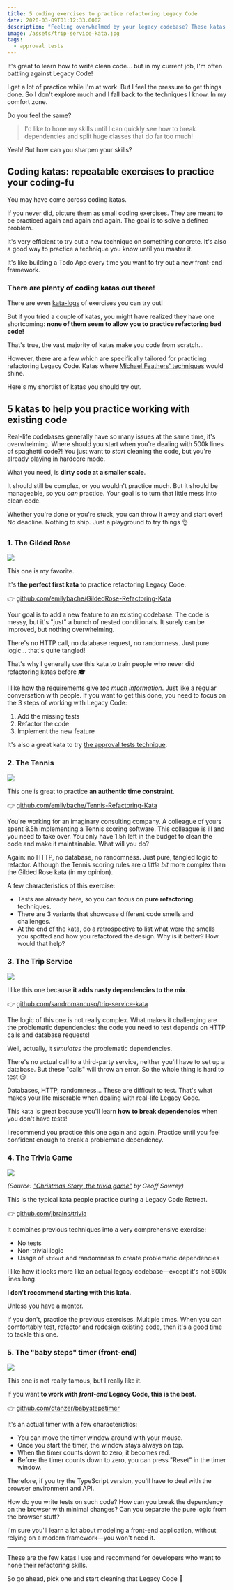 ```yaml
---
title: 5 coding exercises to practice refactoring Legacy Code
date: 2020-03-09T01:12:33.000Z
description: "Feeling overwhelmed by your legacy codebase? These katas will help you learn how to tackle it."
image: /assets/trip-service-kata.jpg
tags:
  - approval tests
---
```


It's great to learn how to write clean code… but in my current job, I'm often battling against Legacy Code!

I get a lot of practice while I'm at work. But I feel the pressure to get things done. So I don't explore much and I fall back to the techniques I know. In my comfort zone.

Do you feel the same?

> I'd like to hone my skills until I can quickly see how to break dependencies and split huge classes that do far too much!

Yeah! But how can you sharpen your skills?

## Coding katas: repeatable exercises to practice your coding-fu

You may have come across coding katas.

If you never did, picture them as small coding exercises. They are meant to be practiced again and again and again. The goal is to solve a defined problem.

It's very efficient to try out a new technique on something concrete. It's also a good way to practice a technique you know until you master it.

It's like building a Todo App every time you want to try out a new front-end framework.

### There are plenty of coding katas out there!

There are even [kata-logs](https://kata-log.rocks/) of exercises you can try out!

But if you tried a couple of katas, you might have realized they have one shortcoming: **none of them seem to allow you to practice refactoring bad code!**

That's true, the vast majority of katas make you code from scratch…

However, there are a few which are specifically tailored for practicing refactoring Legacy Code. Katas where [Michael Feathers' techniques](../key-points-of-working-effectively-with-legacy-code) would shine.

Here's my shortlist of katas you should try out.

## 5 katas to help you practice working with existing code

Real-life codebases generally have so many issues at the same time, it's overwhelming. Where should you start when you're dealing with 500k lines of spaghetti code?! You just want to _start_ cleaning the code, but you're already playing in hardcore mode.

What you need, is **dirty code at a smaller scale**.

It should still be complex, or you wouldn't practice much. But it should be manageable, so you _can_ practice. Your goal is to turn that little mess into clean code.

Whether you're done or you're stuck, you can throw it away and start over! No deadline. Nothing to ship. Just a playground to try things 👌

### 1. The Gilded Rose

![](./gilded-rose.jpg)

This one is my favorite.

It's **the perfect first kata** to practice refactoring Legacy Code.

👉 [github.com/emilybache/GildedRose-Refactoring-Kata](https://github.com/emilybache/GildedRose-Refactoring-Kata)

Your goal is to add a new feature to an existing codebase. The code is messy, but it's "just" a bunch of nested conditionals. It surely can be improved, but nothing overwhelming.

There's no HTTP call, no database request, no randomness. Just pure logic… that's quite tangled!

That's why I generally use this kata to train people who never did refactoring katas before 🎓

I like how [the requirements](https://github.com/emilybache/GildedRose-Refactoring-Kata/blob/master/GildedRoseRequirements.txt) give _too much information_. Just like a regular conversation with people. If you want to get this done, you need to focus on the 3 steps of working with Legacy Code:

1. Add the missing tests
2. Refactor the code
3. Implement the new feature

It's also a great kata to try [the approval tests technique](../3-steps-to-add-tests-on-existing-code-when-you-have-short-deadlines/).

### 2. The Tennis

![](./tennis.jpg)

This one is great to practice **an authentic time constraint**.

👉 [github.com/emilybache/Tennis-Refactoring-Kata](https://github.com/emilybache/Tennis-Refactoring-Kata)

You're working for an imaginary consulting company. A colleague of yours spent 8.5h implementing a Tennis scoring software. This colleague is ill and you need to take over. You only have 1.5h left in the budget to clean the code and make it maintainable. What will you do?

Again: no HTTP, no database, no randomness. Just pure, tangled logic to refactor.
Although the Tennis scoring rules are _a little bit_ more complex than the Gilded Rose kata (in my opinion).

A few characteristics of this exercise:

- Tests are already here, so you can focus on **pure refactoring** techniques.
- There are 3 variants that showcase different code smells and challenges.
- At the end of the kata, do a retrospective to list what were the smells you spotted and how you refactored the design. Why is it better? How would that help?

### 3. The Trip Service

![](./trip-service.jpg)

I like this one because **it adds nasty dependencies to the mix**.

👉 [github.com/sandromancuso/trip-service-kata](https://github.com/sandromancuso/trip-service-kata)

The logic of this one is not really complex. What makes it challenging are the problematic dependencies: the code you need to test depends on HTTP calls and database requests!

Well, actually, it _simulates_ the problematic dependencies.

There's no actual call to a third-party service, neither you'll have to set up a database. But these "calls" will throw an error. So the whole thing is hard to test 😏

Databases, HTTP, randomness… These are difficult to test. That's what makes your life miserable when dealing with real-life Legacy Code.

This kata is great because you'll learn **how to break dependencies** when you don't have tests!

I recommend you practice this one again and again. Practice until you feel confident enough to break a problematic dependency.

### 4. The Trivia Game

![](./trivia-game.jpg)

_(Source: ["Christmas Story, the trivia game"](https://www.flickr.com/photos/sowrey/38594771684) by Geoff Sowrey)_

This is the typical kata people practice during a Legacy Code Retreat.

👉 [github.com/jbrains/trivia](https://github.com/jbrains/trivia)

It combines previous techniques into a very comprehensive exercise:

- No tests
- Non-trivial logic
- Usage of `stdout` and randomness to create problematic dependencies

I like how it looks more like an actual legacy codebase—except it's not 600k lines long.

**I don't recommend starting with this kata.**

Unless you have a mentor.

If you don't, practice the previous exercises. Multiple times. When you can comfortably test, refactor and redesign existing code, then it's a good time to tackle this one.

### 5. The "baby steps" timer (front-end)

![](./baby-steps-timer.jpg)

This one is not really famous, but I really like it.

If you want **to work with _front-end_ Legacy Code, this is the best**.

👉 [github.com/dtanzer/babystepstimer](https://github.com/dtanzer/babystepstimer)

It's an actual timer with a few characteristics:

- You can move the timer window around with your mouse.
- Once you start the timer, the window stays always on top.
- When the timer counts down to zero, it becomes red.
- Before the timer counts down to zero, you can press "Reset" in the timer window.

Therefore, if you try the TypeScript version, you'll have to deal with the browser environment and API.

How do you write tests on such code? How can you break the dependency on the browser with minimal changes? Can you separate the pure logic from the browser stuff?

I'm sure you'll learn a lot about modeling a front-end application, without relying on a modern framework—you won't need it.

---

These are the few katas I use and recommend for developers who want to hone their refactoring skills.

So go ahead, pick one and start cleaning that Legacy Code 👊
